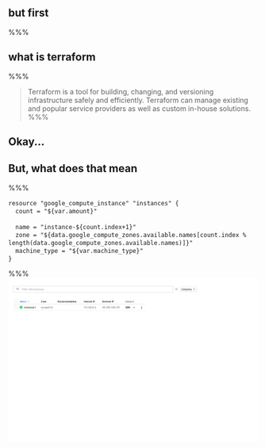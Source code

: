 ## but first

%%%
## what is terraform

%%%
> Terraform is a tool for building, changing, and versioning infrastructure safely and efficiently. Terraform can manage existing and popular service providers as well as custom in-house solutions.
%%%
## Okay...
## But, what does that mean

%%%
```hcl
resource "google_compute_instance" "instances" {
  count = "${var.amount}"

  name = "instance-${count.index+1}"
  zone = "${data.google_compute_zones.available.names[count.index % length(data.google_compute_zones.available.names)]}"
  machine_type = "${var.machine_type}"
}
```
%%%
![google image](assets/one_instance.png)
